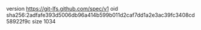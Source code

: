 version https://git-lfs.github.com/spec/v1
oid sha256:2adfafe393d5006db96a414b599b011d2caf7dd1a2e3ac39fc3408cd58922f9c
size 1034
